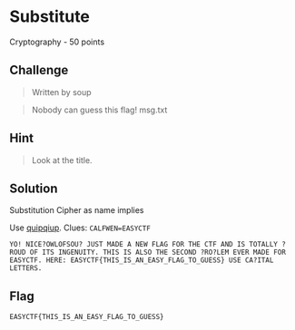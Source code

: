 # Substitute
Cryptography - 50 points

## Challenge 
> Written by soup

>Nobody can guess this flag! msg.txt

## Hint
> Look at the title.

## Solution
Substitution Cipher as name implies

Use [quipqiup](https://quipqiup.com/). Clues: `CALFWEN=EASYCTF`

	YO! NICE?OWLOFSOU? JUST MADE A NEW FLAG FOR THE CTF AND IS TOTALLY ?ROUD OF ITS INGENUITY. THIS IS ALSO THE SECOND ?RO?LEM EVER MADE FOR EASYCTF. HERE: EASYCTF{THIS_IS_AN_EASY_FLAG_TO_GUESS} USE CA?ITAL LETTERS.

## Flag
`EASYCTF{THIS_IS_AN_EASY_FLAG_TO_GUESS}`